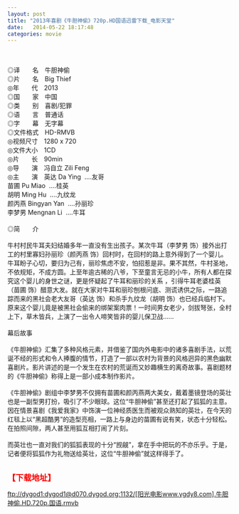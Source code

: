 ```yaml
---
layout: post
title: "2013年喜剧《牛胆神偷》720p.HD国语迅雷下载_电影天堂"
date:   2014-05-22 18:17:48
categories: movie
---
```

<html>
 <body>
  <p>
  </p>
  <p>
   <br/>
   <img alt="" border="0" src="http://img15.poco.cn/mypoco/myphoto/20130905/10/56238555201309051002138542783073400_008.jpg"/>
   <br/>
   <br/>
   ◎译　　名　牛胆神偷
   <br/>
   ◎片　　名　Big Thief
   <br/>
   ◎年　　代　2013
   <br/>
   ◎国　　家　中国
   <br/>
   ◎类　　别　喜剧/犯罪
   <br/>
   ◎语　　言　普通话
   <br/>
   ◎字　　幕　无字幕
   <br/>
   ◎文件格式　HD-RMVB
   <br/>
   ◎视频尺寸　1280 x 720
   <br/>
   ◎文件大小　1CD
   <br/>
   ◎片　　长　90min
   <br/>
   ◎导　　演　冯自立 Zili Feng
   <br/>
   ◎主　　演　英达 Da Ying  ....友哥
   <br/>
   苗圃 Pu Miao  ....桂英
   <br/>
   胡明 Ming Hu  ....九纹龙
   <br/>
   颜丙燕 Bingyan Yan  ....孙丽珍
   <br/>
   李梦男 Mengnan Li  ....牛耳
   <br/>
   <br/>
   ◎简　　介
   <br/>
   <br/>
   牛村村民牛耳夫妇结婚多年一直没有生出孩子。某次牛耳（李梦男 饰）接外出打工的村里寡妇孙丽珍（颜丙燕 饰）回村时，在回村的路上意外得到了一个婴儿。牛耳盼子心切，要归为己有，丽珍焦虑不安，怕招惹是非。果不其然，牛村圣地，不依规矩，不成方圆。上至年逾古稀的八爷，下至童言无忌的小牛，所有人都在探究这个婴儿的身世之谜，更是怀疑起了牛耳和丽珍的关系 ，引得牛耳老婆桂英（苗圃 饰）醋意大发。就在大家对牛耳和丽珍刨根问底、测谎诱供之际，一路追踪而来的黑社会老大友哥（英达 饰）和杀手九纹龙（胡明 饰）也已经兵临村下。原来这个婴儿竟是被黑社会偷来的绑架案肉票！一时间男女老少，剑拔弩张，全村上下，草木皆兵，上演了一出令人啼笑皆非的婴儿保卫战……
   <br/>
   <br/>
   幕后故事
   <br/>
   <br/>
   《牛胆神偷》汇集了多种风格元素，并借鉴了国内外电影中的诸多喜剧手法，以荒诞不经的形式和令人捧腹的情节，打造了一部以农村为背景的风格迥异的黑色幽默喜剧片。影片讲述的是一个发生在农村的荒诞而又妙趣横生的离奇故事。喜剧题材的《牛胆神偷》称得上是一部小成本制作影片。
   <br/>
   <br/>
   《牛胆神偷》剧组中李梦男不仅拥有苗圃和颜丙燕两大美女，戴着墨镜登场的英壮也是一副型男打扮，吸引了不少眼球。这位“牛胆神偷”甚至还打起了狐狐的主意。因在情景喜剧《我爱我家》中饰演一位神经质医生而被观众熟知的英壮，在今天的红毯上以“黑超酷男”的造型亮相，一路上与身边的苗圃有说有笑，状态十分轻松。在拍照间隙，两人甚至用狐互相打闹了片刻。
   <br/>
   <br/>
   而英壮也一直对我们的狐狐表现的十分“觊觎”，拿在手中把玩的不亦乐乎。于是，记者便将狐狐作为礼物送给英壮，这位“牛胆神偷”就这样得手了。
   <br/>
   <br/>
   <img alt="" border="0" src="http://img15.poco.cn/mypoco/myphoto/20130905/22/66548034201309052218232204727466446_000.jpg"/>
  </p>
  <p>
  </p>
  <p>
  </p>
  <p>
   <font color="#ff0000">
    <strong>
     <font size="4">
      【下载地址】
     </font>
    </strong>
   </font>
  </p>
  <p>
   <strong>
    <font color="#ff0000" size="4">
    </font>
   </strong>
  </p>
  <p>
   <strong>
    <font color="#ff0000" size="4">
    </font>
   </strong>
  </p>
  <a href="ftp://dygod1:dygod1@d070.dygod.org:1132/%5B%E9%98%B3%E5%85%89%E7%94%B5%E5%BD%B1www.ygdy8.com%5D.%E7%89%9B%E8%83%86%E7%A5%9E%E5%81%B7.HD.720p.%E5%9B%BD%E8%AF%AD.rmvb">
   ftp://dygod1:dygod1@d070.dygod.org:1132/[阳光电影www.ygdy8.com].牛胆神偷.HD.720p.国语.rmvb
  </a>
 </body>
</html>